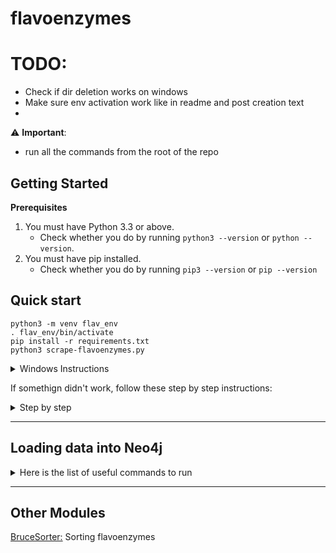 # flavoenzymes

# TODO:
- Check if dir deletion works on windows
- Make sure env activation work like in readme and post creation text
- 
⚠️ __Important__:
- run all the commands from the root of the repo

## Getting Started
**Prerequisites**
1. You must have Python 3.3 or above.
    - Check whether you do by running `python3 --version` or `python --version`.
1. You must have pip installed.
   - Check whether you do by running `pip3 --version` or `pip --version`

## Quick start
```
python3 -m venv flav_env
. flav_env/bin/activate
pip install -r requirements.txt
python3 scrape-flavoenzymes.py
```
<details><summary>Windows Instructions</summary>

```
python -m venv flav_env
flav_env\Scripts\activate.bat
pip install -r requirements.txt
python scrape-flavoenzymes.py
```
</details>


If somethign didn't work, follow these step by step instructions:
<details><summary>Step by step</summary>

**Virtual environment setup**
1. Create virtual environment.
    - `python3 modules/helpers/env_setup.py`
1. Activate the virtual environment
    > if you don't, all packages will be installed to your global environment, if you are ok with that, skip this step
    - On MacOS or Linux run:
        - `source flav_env/bin/activate`
    - On Windows run:
        - `flav_env\Scripts\activate.bat`
1. Install dependancies within the environment.
    - `pip install -r requirements.txt`

**Run the pipeline**
Scraping all the data
  > This will try to scrape all the information from all the websites that have been configured. 
If existing file will be found in `./export/scraped_flavoenzymes.json` the programm will only update it if new entries will be found. (it will also make a backup of the existing file and save it with current date in filename) 
  - `python scrape-flavoenzymes.py`

</details>


---


## Loading data into Neo4j

<details>
<summary>Here is the list of useful commands to run</summary>

## Importing files

#### Create from URL
```
WITH "https://raw.githubusercontent.com/supervanya/flavoenzymes/master/export/kegg.json" AS url
```

#### Create from local file
```
WITH "kegg.json" AS url
```


#### Create from JSON
if creating from a local file replace link with file name and place file within import folder of Neo4j
```
WITH "https://raw.githubusercontent.com/supervanya/flavoenzymes/master/export/kegg.json" AS url
CALL apoc.load.json(url) YIELD value AS enzymes
UNWIND keys(enzymes) AS enzName
	MERGE (e:Enzyme {name: enzName})
    
    FOREACH (subsName in enzymes[enzName].SUBSTRATE | 
    	MERGE (s:Substrate {name: subsName})
        MERGE (s)<-[:binds]-(e)
    )
    
    FOREACH (prodName in enzymes[enzName].PRODUCT |
    	MERGE (p:Product {name: prodName})
        MERGE (p)<-[:releases]-(e)
    )
```

## Queries

#### Show all nodes (this will limit to 300 or your settings)    
```
MATCH (n) return n
```

#### 25 enzymes with anything they bind 
```
MATCH (n:Enzyme) 
RETURN (n)-[:binds]->()
LIMIT 25
```

#### 25 enzymes with anything they bind and release 
```
MATCH (n)
RETURN ()<-[:releases]-(n)-[:binds]->() 
LIMIT 25
```

#### Specific enzyme with all links
```
MATCH p=(e:Enzyme)-->()
WHERE e.ec="ec:1.2.99.7" 
RETURN p
```

```
MATCH (e:Enzyme)
MATCH path = (e)-[]->(s:Substrate)
RETURN path;
```
</details>   

---

## Other Modules
[BruceSorter:](modules/bruce_sorter/README.md) Sorting flavoenzymes

